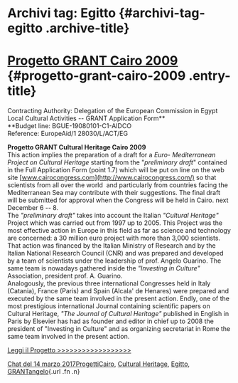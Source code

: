 Archivi tag: Egitto {#archivi-tag-egitto .archive-title}
===================

[Progetto GRANT Cairo 2009](index2b8b.html?p=600) {#progetto-grant-cairo-2009 .entry-title}
=================================================

Contracting Authority: Delegation of the European Commission in Egypt\
Local Cultural Activities -- GRANT Application Form**\
**Budget line: BGUE-19080101-C1-AIDCO\
Reference: EuropeAid/1 28030/L/ACT/EG

**Progetto GRANT Cultural Heritage Cairo 2009**\
This action implies the preparation of a draft for a *Euro- Mediterranean Project on Cultural Heritage* starting from the "*preliminary draft*" contained in the Full Application Form (point 1.7) which will be put on line on the web site [www.cairocongress.com](http://www.cairocongress.com/) so that scientists from all over the world  and particularly from countries facing the Mediterranean Sea may contribute with their suggestions. The final draft will be submitted for approval when the Congress will be held in Cairo. next December 6 -- 8.\
The *"preliminary draft"* takes into account the Italian *"Cultural Heritage"* Project which was carried out from 1997 up to 2005. This Project was the most effective action in Europe in this field as far as science and technology are concerned: a 30 million euro project with more than 3,000 scientists. That action was financed by the Italian Ministry of Research and by the Italian National Research Council (CNR) and was prepared and developed by a team of scientists under the leadership of prof. Angelo Guarino. The same team is nowadays gathered inside the *"Investing in Culture"* Association, president prof. A. Guarino.\
Analogously, the previous three international Congresses held in Italy (Catania), France (Paris) and Spain (Alcala' de Henares) were prepared and executed by the same team involved in the present action. Endly, one of the most prestigious international Journal containing scientific papers on Cultural Heritage, *"The Journal of Cultural Heritage"* published in English in Paris by Elsevier has had as founder and editor in chief up to 2008 the president of "Investing in Culture" and as organizing secretariat in Rome the same team involved in the present action.

[Leggi il Progetto \>\>\>\>\>\>\>\>\>\>\>\>\>\>\>\>\>\>](wp-content/uploads/2017/03/Progetto-GRANT-Cairo-2009.pdf)

[Chat del 14 marzo 2017](index2b8b.html?p=600 "Permalink a Progetto GRANT Cairo 2009")[Progetti](index0b40.html?cat=9)[Cairo](index2923.html?tag=cairo), [Cultural Heritage](index49c7.html?tag=cultural-heritage), [Egitto](index0cd4.html?tag=egitto), [GRANT](indexc08e.html?tag=grant)[angelo](indexcd64.html?author=1 "Vedi tutti gli articoli di angelo"){.url .fn .n}
